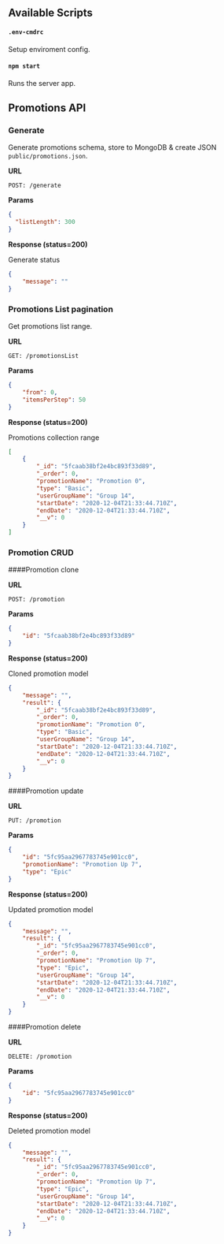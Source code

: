 ## Available Scripts

#### `.env-cmdrc` 

Setup enviroment config.

#### `npm start`

Runs the server app.

## Promotions API

### Generate

Generate promotions schema, store to MongoDB & create JSON `public/promotions.json`.

**URL**

`POST: /generate`

**Params**

```JSON
{
  "listLength": 300
}
```

**Response (status=200)**

Generate status

```JSON
{
    "message": "" 
}
```


### Promotions List pagination

Get promotions list range.

**URL**

`GET: /promotionsList`

**Params**

```JSON
{
    "from": 0,
    "itemsPerStep": 50
}
```

**Response (status=200)**

Promotions collection range

```JSON
[
    {
        "_id": "5fcaab38bf2e4bc893f33d89",
        "_order": 0,
        "promotionName": "Promotion 0",
        "type": "Basic",
        "userGroupName": "Group 14",
        "startDate": "2020-12-04T21:33:44.710Z",
        "endDate": "2020-12-04T21:33:44.710Z",
        "__v": 0
    }
]
```

### Promotion CRUD

####Promotion clone

**URL**

`POST: /promotion`

**Params**

```JSON
{
    "id": "5fcaab38bf2e4bc893f33d89"
}
```

**Response (status=200)**

Cloned promotion model

```JSON
{
    "message": "",
    "result": {
        "_id": "5fcaab38bf2e4bc893f33d89",
        "_order": 0,
        "promotionName": "Promotion 0",
        "type": "Basic",
        "userGroupName": "Group 14",
        "startDate": "2020-12-04T21:33:44.710Z",
        "endDate": "2020-12-04T21:33:44.710Z",
        "__v": 0
    }
}
```

####Promotion update

**URL**

`PUT: /promotion`

**Params**

```JSON
{
    "id": "5fc95aa2967783745e901cc0",
    "promotionName": "Promotion Up 7",
    "type": "Epic"
}
```

**Response (status=200)**

Updated promotion model

```JSON
{
    "message": "",
    "result": {
        "_id": "5fc95aa2967783745e901cc0",
        "_order": 0,
        "promotionName": "Promotion Up 7",
        "type": "Epic",
        "userGroupName": "Group 14",
        "startDate": "2020-12-04T21:33:44.710Z",
        "endDate": "2020-12-04T21:33:44.710Z",
        "__v": 0
    }
}
```

####Promotion delete

**URL**

`DELETE: /promotion`

**Params**

```JSON
{
    "id": "5fc95aa2967783745e901cc0"
}
```

**Response (status=200)**

Deleted promotion model

```JSON
{
    "message": "",
    "result": {
        "_id": "5fc95aa2967783745e901cc0",
        "_order": 0,
        "promotionName": "Promotion Up 7",
        "type": "Epic",
        "userGroupName": "Group 14",
        "startDate": "2020-12-04T21:33:44.710Z",
        "endDate": "2020-12-04T21:33:44.710Z",
        "__v": 0
    }
}
```



